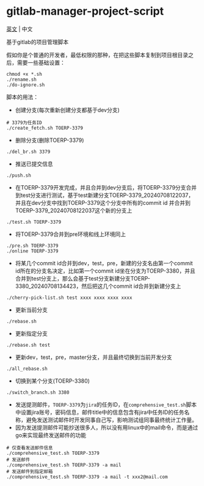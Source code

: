 # gitlab-manager-project-script

[英文](README.md) | 中文

基于gitlab的项目管理脚本

假如你是个普通的开发者，最低权限的那种，在把这些脚本复制到项目根目录之后，需要一些基础设置：
```shell
chmod +x *.sh
./rename.sh
./do-ignore.sh 
```

脚本的用法：
- 创建分支(每次重新创建分支都基于dev分支)
```shell
# 3379为任务ID
./create_fetch.sh TOERP-3379
```
- 删除分支(删除TOERP-3379)
```shell
./del_br.sh 3379
```
- 推送已提交信息
```shell
./push.sh
```
- 在TOERP-3379开发完成，并且合并到dev分支后，将TOERP-3379分支合并到test分支进行测试，基于test新建分支TOERP-3379_20240708122037，并且在dev分支中找到TOERP-3379这个分支中所有的commit id 并合并到TOERP-3379_20240708122037这个新的分支上
```shell
./test.sh TOERP-3379
```
- 将TOERP-3379合并到pre环境和线上环境同上
```shell
./pre.sh TOERP-3379
./online TOERP-3379
```
- 将某几个commit id合并到dev，test，pre，新建的分支名由第一个commit id所在的分支名决定，比如第一个commit id坐在分支为TOERP-3380，并且合并到test分支上，那么会基于test分支新建分支TOERP-3380_20240708134423，然后把这几个commit id合并到新建分支上
```shell
./cherry-pick-list.sh test xxxx xxxx xxxx xxxx
```
- 更新当前分支
```shell
./rebase.sh
```
- 更新指定分支
```shell
./rebase.sh test
```
- 更新dev，test，pre，master分支，并且最终切换到当前开发分支
```shell
./all_rebase.sh
```
- 切换到某个分支(TOERP-3380)
```shell
./switch_branch.sh 3380
```
- 发送提测邮件，`TOERP-3379`为`jira`的任务ID，在`comprehensive_test.sh`脚本中设置jira账号，密码信息，邮件title中的信息包含有jira中任务ID的任务名称，避免发送测试邮件时开发同事自己写，影响测试组同事最终统计工作量。
- 因为发送提测邮件可能抄送很多人，所以没有用linux中的mail命令，而是通过go来实现最终发送邮件的功能
```shell
# 仅查看发送邮件信息
./comprehensive_test.sh TOERP-3379
# 发送邮件
./comprehensive_test.sh TOERP-3379 -a mail
# 发送邮件到指定邮箱
./comprehensive_test.sh TOERP-3379 -a mail -t xxx2@mail.com
```